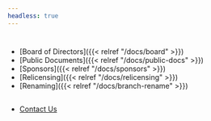 ```yaml
---
headless: true
---
```


#

- [Board of Directors]({{< relref "/docs/board" >}})
- [Public Documents]({{< relref "/docs/public-docs" >}})
- [Sponsors]({{< relref "/docs/sponsors" >}})
- [Relicensing]({{< relref "/docs/relicensing" >}})
- [Renaming]({{< relref "/docs/branch-rename" >}})

##

- [Contact Us](mailto://board@llvm.org)
